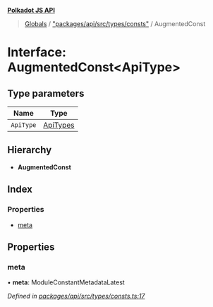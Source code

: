 **[Polkadot JS API](../README.md)**

> [Globals](../globals.md) / ["packages/api/src/types/consts"](../modules/_packages_api_src_types_consts_.md) / AugmentedConst

# Interface: AugmentedConst\<**ApiType**>

## Type parameters

Name | Type |
------ | ------ |
`ApiType` | [ApiTypes](../modules/_packages_api_src_types_base_.md#apitypes) |

## Hierarchy

* **AugmentedConst**

## Index

### Properties

* [meta](_packages_api_src_types_consts_.augmentedconst.md#meta)

## Properties

### meta

•  **meta**: ModuleConstantMetadataLatest

*Defined in [packages/api/src/types/consts.ts:17](https://github.com/polkadot-js/api/blob/acb565d46/packages/api/src/types/consts.ts#L17)*
